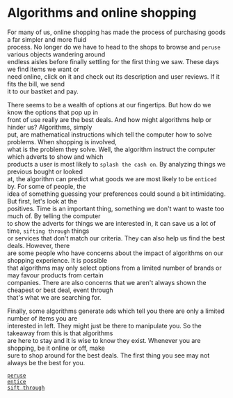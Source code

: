 # Algorithms and online shopping  

For many of us, online shopping has made the process of purchasing goods a far simpler and more fluid  
process. No longer do we have to head to the shops to browse and `peruse` various objects wandering around  
endless aisles before finally settling for the first thing we saw. These days we find items we want or  
need online, click on it and check out its description and user reviews. If it fits the bill, we send  
it to our bastket and pay.  

There seems to be a wealth of options at our fingertips. But how do we know the options that pop up in  
front of use really are the best deals. And how might algorithms help or hinder us? Algorithms, simply  
put, are mathematical instructions which tell the computer how to solve problems. When shopping is involved,  
what is the problem they solve. Well, the algorithm instruct the computer which adverts to show and which  
products a user is most likely to `splash the cash on`. By analyzing things we previous bought or looked  
at, the algorithm can predict what goods we are most likely to be `enticed` by. For some of people, the  
idea of something guessing your preferences could sound a bit intimidating. But first, let's look at the  
positives. Time is an important thing, something we don't want to waste too much of. By telling the computer  
to show the adverts for things we are interested in, it can save us a lot of time, `sifting through` things  
or services that don't match our criteria.  They can also help us find the best deals.  However, there  
are some people who have concerns about the impact of algorithms on our shopping experience. It is possible  
that algorithms may only select options from a limited number of brands or may favour products from certain  
companies. There are also concerns that we aren't always  shown the cheapest or best deal, event through  
that's what we are searching for.  

Finally, some algorithms generate ads which tell you there are only a limited number of items you are  
interested in left. They might just be there to manipulate you. So the takeaway from this is that algorithms  
are here to stay and it is wise to know they exist. Whenever you are shopping, be it online or off, make  
sure to shop around for the best deals. The first thing you see may not always be the best for you.  

[`peruse`](https://www.oxfordlearnersdictionaries.com/definition/english/peruse)  
[`entice`](https://www.oxfordlearnersdictionaries.com/definition/english/entice)  
[`sift through`](https://www.oxfordlearnersdictionaries.com/definition/english/sift)  

